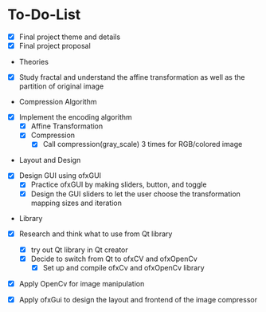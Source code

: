 # To-Do-List

- [x] Final project theme and details
- [x] Final project proposal

- Theories
- [x] Study fractal and understand the affine transformation as well as the partition of original image

- Compression Algorithm
- [x] Implement the encoding algorithm
    - [x] Affine Transformation
    - [x] Compression
        -[x] Call compression(gray_scale) 3 times for RGB/colored image
    
- Layout and Design
- [x] Design GUI using ofxGUI
    - [x] Practice ofxGUI by making sliders, button, and toggle
    - [x] Design the GUI sliders to let the user choose the transformation mapping sizes and iteration

- Library
- [x] Research and think what to use from Qt library
    - [x] try out Qt library in Qt creator
    - [x] Decide to switch from Qt to ofxCV and ofxOpenCv
        - [x] Set up and compile ofxCv and ofxOpenCv library
- [x] Apply OpenCv for image manipulation
- [x] Apply ofxGui to design the layout and frontend of the image compressor
        
